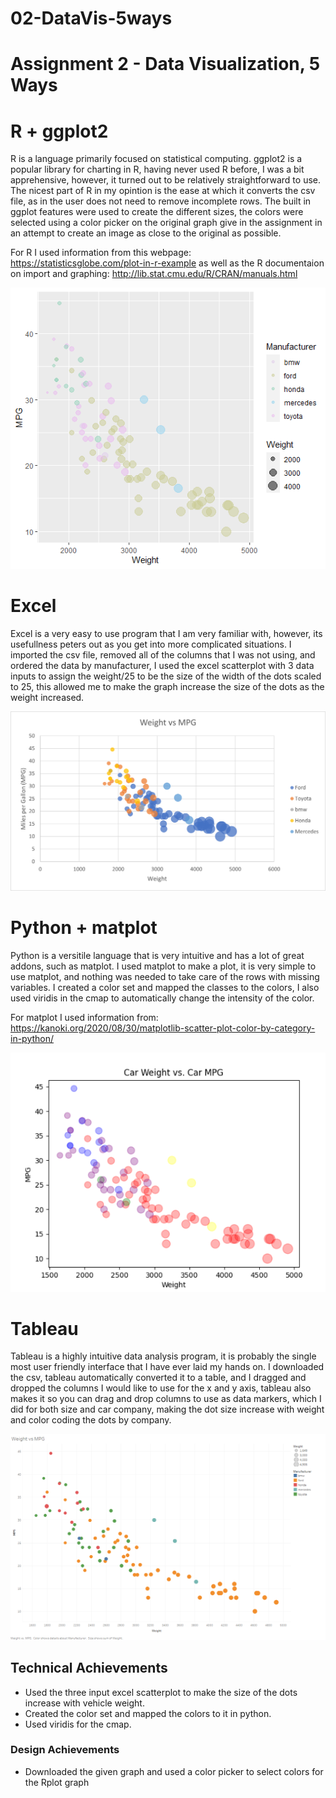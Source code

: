 # 02-DataVis-5ways

Assignment 2 - Data Visualization, 5 Ways  
===

# R + ggplot2

R is a language primarily focused on statistical computing.
ggplot2 is a popular library for charting in R, having never used R before, I was a bit apprehensive, however, it turned out to be relatively
straightforward to use. The nicest part of R in my opintion is the ease at which it converts the csv file, as in the user does not need to
remove incomplete rows. The built in ggplot features were used to create the different sizes, the colors were selected using a color picker on the 
original graph give in the assignment in an attempt to create an image as close to the original as possible.

For R I used information from this webpage: https://statisticsglobe.com/plot-in-r-example as well as the R documentaion on import and graphing: http://lib.stat.cmu.edu/R/CRAN/manuals.html

![RStudioImage](img/Assignment2Rplot.png)

# Excel

Excel is a very easy to use program that I am very familiar with, however, its usefullness peters out as you get into more complicated situations.
I imported the csv file, removed all of the columns that I was not using, and ordered the data by manufacturer, I used the excel scatterplot with 3
data inputs to assign the weight/25 to be the size of the width of the dots scaled to 25, this allowed me to make the graph increase the size of the dots as the
weight increased.

![ExcelImage](img/Assignment2Excel.png)

# Python + matplot

Python is a versitile language that is very intuitive and has a lot of great addons, such as matplot. 
I used matplot to make a plot, it is very simple to use matplot, and nothing was needed to take care
of the rows with missing variables. I created a color set and mapped the classes to the colors, I also
used viridis in the cmap to automatically change the intensity of the color.

For matplot I used information from: https://kanoki.org/2020/08/30/matplotlib-scatter-plot-color-by-category-in-python/

![PythonImage](img/PythonAssignment2Image.png)

# Tableau

Tableau is a highly intuitive data analysis program, it is probably the single most user friendly
interface that I have ever laid my hands on. I downloaded the csv, tableau automatically converted 
it to a table, and I dragged and dropped the columns I would like to use for the x and y axis,
tableau also makes it so you can drag and drop columns to use as data markers, which I did for both
size and car company, making the dot size increase with weight and color coding the dots by company.

![TableauImage](img/TableauImage.png)

## Technical Achievements
- Used the three input excel scatterplot to make the size of the dots increase with vehicle weight.
- Created the color set and mapped the colors to it in python.
- Used viridis for the cmap.

### Design Achievements
- Downloaded the given graph and used a color picker to select colors for the Rplot graph
